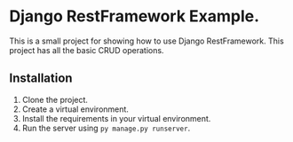 # Django RestFramework Example.
This is a small project for showing how to use Django RestFramework.
This project has all the basic CRUD operations.

## Installation
1. Clone the project.
2. Create a virtual environment.
3. Install the requirements in your virtual environment.
4. Run the server using `py manage.py runserver`.
